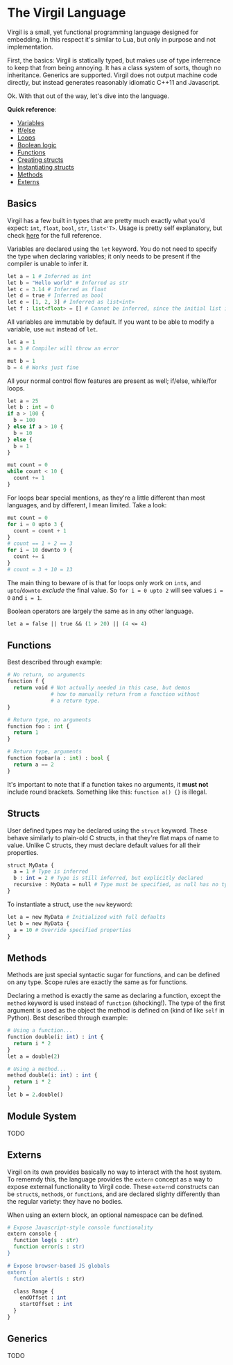 # The Virgil Language

Virgil is a small, yet functional programming language designed for
embedding.  In this respect it's similar to Lua, but only in purpose
and not implementation.

First, the basics: Virgil is statically typed, but makes use of type
inferrence to keep that from being annoying.  It has a class system
of sorts, though no inheritance.  Generics are supported.  Virgil does
not output machine code directly, but instead generates reasonably
idiomatic C++11 and Javascript.

Ok.  With that out of the way, let's dive into the language.

**Quick reference**:

 * [Variables](#variables)
 * [If/else](#ifelse)
 * [Loops](#loops)
 * [Boolean logic](#logic)
 * [Functions](#functions)
 * [Creating structs](#struct-def)
 * [Instantiating structs](#struct-create)
 * [Methods](#methods)
 * [Externs](#externs)

## Basics

<a name="variables"></a>
Virgil has a few built in types that are pretty much exactly what you'd
expect: `int`, `float`, `bool`, `str`, `list<'T>`.  Usage is pretty
self explanatory, but check [here](types.md) for the full reference.

Variables are declared using the `let` keyword.  You do not need to
specify the type when declaring variables; it only needs to be present
if the compiler is unable to infer it.

```python
let a = 1 # Inferred as int
let b = "Hello world" # Inferred as str
let c = 3.14 # Inferred as float
let d = true # Inferred as bool
let e = [1, 2, 3] # Inferred as list<int>
let f : list<float> = [] # Cannot be inferred, since the initial list is empty
```

All variables are immutable by default.  If you want to be able to
modify a variable, use `mut` instead of `let`.

```python
let a = 1
a = 3 # Compiler will throw an error

mut b = 1
b = 4 # Works just fine
```

<a name="ifelse"></a>
All your normal control flow features are present as well; if/else,
while/for loops.

```python
let a = 25
let b : int = 0
if a > 100 {
  b = 100
} else if a > 10 {
  b = 10
} else {
  b = 1
}

mut count = 0
while count < 10 {
  count += 1
}
```

<a name="loops"></a>
For loops bear special mentions, as they're a little different than
most languages, and by different, I mean limited.  Take a look:

```python
mut count = 0
for i = 0 upto 3 {
  count = count + 1
}
# count == 1 + 2 == 3
for i = 10 downto 9 {
  count += i
}
# count = 3 + 10 = 13
```

The main thing to beware of is that for loops only work on `int`s, and
`upto`/`downto` *exclude* the final value.  So `for i = 0 upto 2` will
see values `i = 0` and `i = 1`.

<a name="logic"></a>
Boolean operators are largely the same as in any other language.

```perl
let a = false || true && (1 > 20) || (4 <= 4)
```

## Functions

<a name="functions"></a>
Best described through example:

```python
# No return, no arguments
function f {
  return void # Not actually needed in this case, but demos
              # how to manually return from a function without
              # a return type.
}

# Return type, no arguments
function foo : int {
  return 1
}

# Return type, arguments
function foobar(a : int) : bool {
  return a == 2
}
```

It's important to note that if a function takes no arguments, it
**must not** include round brackets.  Something like this: `function a() {}`
is illegal.

## Structs

<a name="struct-def"></a>
User defined types may be declared using the `struct` keyword.  These
behave similarly to plain-old C structs, in that they're flat maps of
name to value.  Unlike C structs, they must declare default values for
all their properties.

```perl
struct MyData {
  a = 1 # Type is inferred
  b : int = 2 # Type is still inferred, but explicitly declared
  recursive : MyData = null # Type must be specified, as null has no type
}
```

<a name="struct-create"></a>
To instantiate a struct, use the `new` keyword:

```perl
let a = new MyData # Initialized with full defaults
let b = new MyData {
  a = 10 # Override specified properties
}
```

## Methods

<a name="methods"></a>
Methods are just special syntactic sugar for functions, and can be
defined on any type.  Scope rules are exactly the same as for functions.

Declaring a method is exactly the same as declaring a function, except
the `method` keyword is used instead of `function` (shocking!).  The
type of the first argument is used as the object the method
is defined on (kind of like `self` in Python).  Best described through
example:

```perl
# Using a function...
function double(i: int) : int {
  return i * 2
}
let a = double(2)

# Using a method...
method double(i: int) : int {
  return i * 2
}
let b = 2.double()
```

## Module System

TODO

## Externs

<a name="externs"></a>
Virgil on its own provides basically no way to interact with the host
system.  To rememdy this, the language provides the `extern` concept as
a way to expose external functionality to Virgil code.  These `extern`d
constructs can be `struct`s, `method`s, or `function`s, and are declared
slighty differently than the regular variety: they have no bodies.

When using an extern block, an optional namespace can be defined.

```perl
# Expose Javascript-style console functionality
extern console {
  function log(s : str)
  function error(s : str)
}

# Expose browser-based JS globals
extern {
  function alert(s : str)

  class Range {
    endOffset : int
    startOffset : int
  }
}
```

## Generics

TODO

